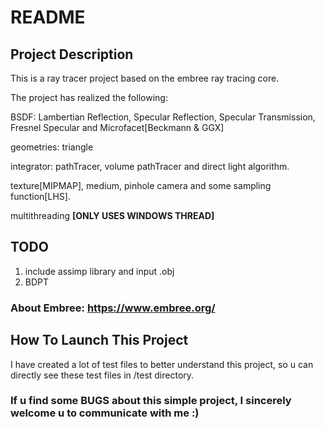 # README

## Project Description

This is a ray tracer project based on the embree ray tracing core.

The project has realized the following:

BSDF: Lambertian Reflection, Specular Reflection, Specular Transmission, Fresnel Specular and Microfacet[Beckmann & GGX]

geometries: triangle

integrator: pathTracer, volume pathTracer and direct light algorithm.

texture[MIPMAP], medium, pinhole camera and some sampling function[LHS].

multithreading **[ONLY USES WINDOWS THREAD]**

## TODO

1. include assimp library and input .obj
2. BDPT

### About Embree: https://www.embree.org/

## How To Launch This Project

I have created a lot of test files to better understand this project, so u can directly see these test files in /test directory.

### If u find some BUGS about this simple project, I sincerely welcome u to communicate with me :)

